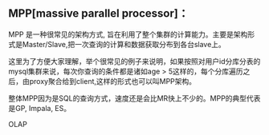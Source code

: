 ## MPP[massive parallel processor]：

MPP 是一种很常见的架构方式, 旨在利用了整个集群的计算能力。主要是架构形式是Master/Slave,把一次查询的计算和数据获取分布到各台slave上。

这里为了方便大家理解，举个很常见的例子来说明，如果按照对用户id分库分表的mysql集群来说，每次你查询的条件都是诸如age > 5这样的，每个分库遍历之后，由proxy聚合给到client,这样的形式也可以叫MPP架构。

整体MPP因为是SQL的查询方式，速度还是会比MR快上不少的。MPP的典型代表是GP, Impala, ES。


OLAP